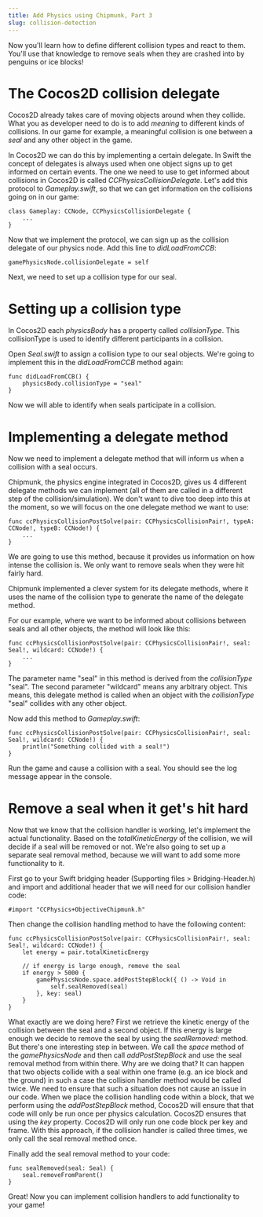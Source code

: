```yaml
---
title: Add Physics using Chipmunk, Part 3
slug: collision-detection
---
```


Now you'll learn how to define different collision types and react to
them. You'll use that knowledge to remove seals when they are crashed into by
penguins or ice blocks!

The Cocos2D collision delegate
==============================

Cocos2D already takes care of moving objects around when they collide.
What you as developer need to do is to add *meaning* to different kinds
of collisions. In our game for example, a meaningful collision is one
between a *seal* and any other object in the game.

In Cocos2D we can do this by implementing a certain delegate. In
Swift the concept of delegates is always used when one object
signs up to get informed on certain events. The one we need to use to
get informed about collisions in Cocos2D is called
*CCPhysicsCollisionDelegate*. Let's add this protocol to *Gameplay.swift*,
so that we can get information on the collisions going on in our game:

	class Gameplay: CCNode, CCPhysicsCollisionDelegate {
		...
	}

Now that we implement the protocol, we can sign up as the collision
delegate of our physics node. Add this line to *didLoadFromCCB*:

    gamePhysicsNode.collisionDelegate = self

Next, we need to set up a collision type for our seal.

Setting up a collision type
===========================

In Cocos2D each *physicsBody* has a property called *collisionType*.
This collisionType is used to identify different participants in a
collision.

Open *Seal.swift* to assign a collision type to our seal objects. We're
going to implement this in the *didLoadFromCCB* method again:

	func didLoadFromCCB() {
		physicsBody.collisionType = "seal"
	}

Now we will able to identify when seals participate in a collision.

Implementing a delegate method
==============================

Now we need to implement a delegate method that will inform us when a
collision with a seal occurs.

Chipmunk, the physics engine integrated in Cocos2D, gives us 4 different
delegate methods we can implement (all of them are called in a different
step of the collision/simulation). We don't want to dive too deep into
this at the moment, so we will focus on the one delegate method we want
to use:

	func ccPhysicsCollisionPostSolve(pair: CCPhysicsCollisionPair!, typeA: CCNode!, typeB: CCNode!) {
		...
	}

We are going to use this method, because it provides us information on
how intense the collision is. We only want to remove seals when they
were hit fairly hard.

Chipmunk implemented a clever system for its delegate methods, where it
uses the name of the collision type to generate the name of the delegate
method.

For our example, where we want to be informed about collisions between
seals and all other objects, the method will look like this:

	func ccPhysicsCollisionPostSolve(pair: CCPhysicsCollisionPair!, seal: Seal!, wildcard: CCNode!) {
		...
	}

The parameter name "seal" in this method is derived from the
*collisionType* "seal". The second parameter "wildcard" means any
arbitrary object. This means, this delegate method is called when an
object with the *collisionType* "seal" collides with any other object.

Now add this method to *Gameplay.swift*:

    func ccPhysicsCollisionPostSolve(pair: CCPhysicsCollisionPair!, seal: Seal!, wildcard: CCNode!) {
        println("Something collided with a seal!")
    }

Run the game and cause a collision with a seal. You should see the log
message appear in the console.

Remove a seal when it get's hit hard
====================================

Now that we know that the collision handler is working, let's implement
the actual functionality. Based on the *totalKineticEnergy* of the
collision, we will decide if a seal will be removed or not. We're also
going to set up a separate seal removal method, because we will want to
add some more functionality to it. 

First go to your Swift bridging header (Supporting files > Bridging-Header.h) and import and additional header that we will need for our collision handler code:

    #import "CCPhysics+ObjectiveChipmunk.h"

Then change the collision handling method to have the following content:


	func ccPhysicsCollisionPostSolve(pair: CCPhysicsCollisionPair!, seal: Seal!, wildcard: CCNode!) {
		let energy = pair.totalKineticEnergy
		
		// if energy is large enough, remove the seal
		if energy > 5000 {
			gamePhysicsNode.space.addPostStepBlock({ () -> Void in
				self.sealRemoved(seal)
			}, key: seal)
		}
	}

What exactly are we doing here? First we retrieve the kinetic energy of the collision between the seal and a second object. If this energy is large enough we decide to remove the seal by using the *sealRemoved:* method. But there's one interesting step in between. We call the *space* method of the *gamePhysicsNode* and then call *addPostStepBlock* and use the seal removal method from within there. Why are we doing that? It can happen that two objects collide with a seal within one frame (e.g. an ice block and the ground) in such a case the collision handler method would be called twice. We need to ensure that such a situation does not cause an issue in our code. When we place the collision handling code within a block, that we perform using the *addPostStepBlock* method, Cocos2D will ensure that that code will only be run once per physics calculation. Cocos2D ensures that using the *key* property. Cocos2D will only run one code block per key and frame. With this approach, if the collision handler is called three times, we only call the seal removal method once. 

Finally add the seal removal method to your code:

	func sealRemoved(seal: Seal) {
		seal.removeFromParent()
	}

Great! Now you can implement collision handlers to add functionality to
your game!
